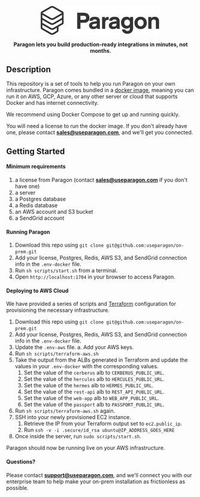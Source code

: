 <p align="center">
  <a href="https://www.useparagon.com/" target="blank"><img src="./assets/paragon-logo-dark.png" width="320" alt="Paragon Logo" /></a>
</p>

<p align="center">
  <b>
    Paragon lets you build production-ready integrations in minutes, not months.
  </b>
</p>

## Description

This repository is a set of tools to help you run Paragon on your own infrastructure. Paragon comes bundled in a <a target="_blank" href="https://hub.docker.com/repository/docker/useparagon/on-prem">docker image</a>, meaning you can run it on AWS, GCP, Azure, or any other server or cloud that supports Docker and has internet connectivity.

We recommend using Docker Compose to get up and running quickly.

You will need a license to run the docker image. If you don't already have one, please contact [**sales@useparagon.com**](mailto:sales@useparagon.com), and we'll get you connected.

## Getting Started

#### Minimum requirements

1. a license from Paragon (contact [**sales@useparagon.com**](mailto:sales@useparagon.com) if you don't have one)
2. a server
3. a Postgres database
4. a Redis database
5. an AWS account and S3 bucket
6. a SendGrid account

#### Running Paragon

1. Download this repo using `git clone git@github.com:useparagon/on-prem.git`
2. Add your license, Postgres, Redis, AWS S3, and SendGrid connection info in the `.env-docker` file.
3. Run `sh scripts/start.sh` from a terminal.
4. Open `http://localhost:1704` in your browser to access Paragon.

#### Deploying to AWS Cloud

We have provided a series of scripts and [Terraform](https://www.terraform.io/) configuration for provisioning the necessary infrastructure.

1. Download this repo using `git clone git@github.com:useparagon/on-prem.git`
2. Add your license, Postgres, Redis, AWS S3, and SendGrid connection info in the `.env-docker` file.
3. Update the `.env-aws` file.
   a. Add your AWS keys.
4. Run `sh scripts/terraform-aws.sh`
5. Take the output from the ALBs generated in Terraform and update the values in your `.env-docker` with the corresponding values.
   1. Set the value of the `cerberus` alb to `CERBERUS_PUBLIC_URL`.
   2. Set the value of the `hercules` alb to `HERCULES_PUBLIC_URL`.
   3. Set the value of the `hermes` alb to `HERMES_PUBLIC_URL`.
   4. Set the value of the `rest-api` alb to `REST_API_PUBLIC_URL`.
   5. Set the value of the `web-app` alb to `WEB_APP_PUBLIC_URL`.
   6. Set the value of the `passport` alb to `PASSPORT_PUBLIC_URL`.
6. Run `sh scripts/terraform-aws.sh` again.
7. SSH into your newly provisioned EC2 instance.
   1. Retrieve the IP from your Terraform output set to `ec2.public_ip`.
   2. Run `ssh -v -i .secure/id_rsa ubuntu@IP_ADDRESS_GOES_HERE`
8. Once inside the server, run `sudo scripts/start.sh`.

Paragon should now be running live on your AWS infrastructure.

#### Questions?

Please contact [**support@useparagon.com**](mailto:support@useparagon.com), and we'll connect you with our enterprise team to help make your on-prem installation as frictionless as possible.

